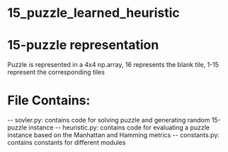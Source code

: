 # 15_puzzle_learned_heuristic

# 15-puzzle representation
Puzzle is represented in a 4x4 np.array, 16 represents the blank tile, 1-15 represent the corresponding tiles

# File Contains:
-- sovler.py: contains code for solving puzzle and generating random 15-puzzle instance
-- heuristic.py: contains code for evaluating a puzzle instance based on the Manhattan and Hamming metrics
-- constants.py: contains constants for different modules